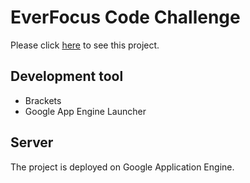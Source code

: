 # EverFocus Code Challenge

Please click [here](http://everfocuscodechallenge.appspot.com/) to see this project. 

## Development tool
- Brackets
- Google App Engine Launcher


## Server
The project is deployed on Google Application Engine.
